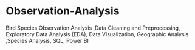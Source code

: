 # Observation-Analysis
Bird Species Observation Analysis ,Data Cleaning and Preprocessing, Exploratory Data Analysis (EDA), Data Visualization, Geographic Analysis ,Species Analysis, SQL, Power BI
